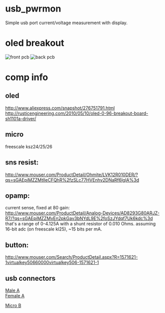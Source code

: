 usb_pwrmon
=====
Simple usb port current/voltage measurement with display.

oled breakout
=====
![front pcb](https://raw.github.com/noahp/usb_pwrmon/oled_brkout/hw/front.png)
![back pcb](https://raw.github.com/noahp/usb_pwrmon/oled_brkout/hw/back.png)

comp info
=====

oled
-----
http://www.aliexpress.com/snapshot/276751791.html
http://rusticengineering.com/2010/05/10/oled-0-96-breakout-board-sh1101a-driver/

micro
-----
freescale ksz24/25/26

sns resist:
-----
http://www.mouser.com/ProductDetail/Ohmite/LVK12R010DER/?qs=sGAEpiMZZMtlleCFQhR%2fzSLc77HVEnhv2DNaRf6lglA%3d

opamp:
-----
current sense, fixed at 80 gain:
http://www.mouser.com/ProductDetail/Analog-Devices/AD8293G80ARJZ-R7/?qs=sGAEpiMZZMvEn2pkGav3bNYdL9E%2foSzJYdqf7Uk6kdc%3d
that's a range of 0-4.125A with a shunt resistor of 0.010 Ohms. assuming 16-bit adc (on freescale kl25), ~15 bits per mA.

button:
-----
http://www.mouser.com/Search/ProductDetail.aspx?R=1571621-1virtualkey50660000virtualkey506-1571621-1

usb connectors
-----
[Male A](http://www.mouser.com/ProductDetail/Harwin/M701-280442/?qs=sGAEpiMZZMulM8LPOQ%252bykzAp4yt8IxVbCc8aWdWbf8M%3d)  
[Female A](http://www.mouser.com/ProductDetail/Amphenol-Commercial-Products/UE27AC5410H/?qs=sGAEpiMZZMulM8LPOQ%252byk4r5VEz1yZV2Iljm%2fKqttNs%3d)  

[Micro B](http://www.mouser.com/ProductDetail/FCI/10118192-0001LF/?qs=sGAEpiMZZMulM8LPOQ%252byk2%252bTbV8%2f2X5vivRX5xKgOBI%3d)

